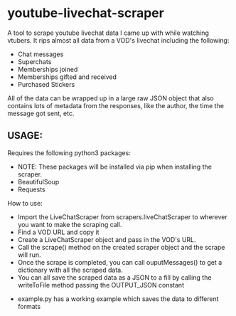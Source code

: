 # youtube-livechat-scraper
A tool to scrape youtube livechat data I came up with while watching vtubers. It rips almost all data from a VOD's livechat including the following:
- Chat messages
- Superchats
- Memberships joined
- Memberships gifted and received
- Purchased Stickers

All of the data can be wrapped up in a large raw JSON object that also contains lots of metadata from the responses, like the author, the time the message got sent, etc.

## USAGE:

Requires the following python3 packages:
  - NOTE: These packages will be installed via pip when installing the scraper.
  - BeautifulSoup
  - Requests

How to use:
  - Import the LiveChatScraper from scrapers.liveChatScraper to wherever you want to make the scraping call.
  - Find a VOD URL and copy it
  - Create a LiveChatScraper object and pass in the VOD's URL.
  - Call the scrape() method on the created scraper object and the scrape will run.
  - Once the scrape is completed, you can call ouputMessages() to get a dictionary with all the scraped data.
  - You can all save the scraped data as a JSON to a fill by calling the writeToFile method passing the OUTPUT_JSON constant

* example.py has a working example which saves the data to different formats


  
  
  
